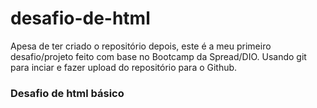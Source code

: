 # desafio-de-html

Apesa de ter criado o repositório depois, este é a meu primeiro desafio/projeto feito com base no Bootcamp da Spread/DIO.
Usando git para inciar e fazer upload do repositório para o Github.

### Desafio de html básico
